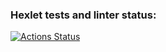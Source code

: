 ### Hexlet tests and linter status:
[![Actions Status](https://github.com/AlekRing/frontend-project-12/workflows/hexlet-check/badge.svg)](https://github.com/AlekRing/frontend-project-12/actions)